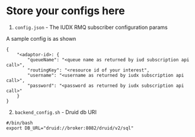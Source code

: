 # Store your configs here

1. `config.json` - The IUDX RMQ subscriber configuration params

A sample config is as shown 
``` 
{
    "<adaptor-id>: {
        "queueName": "<queue name as returned by iud subscription api call>",
        "routingKey": "<resource id of your interest",
        "username": "<username as returned by iudx subscription api call>",
        "password": "<password as returned by iudx subscription api call>"
    }
}
```


2. `backend_config.sh` - Druid db URI
``` 
#/bin/bash
export DB_URL="druid://broker:8082/druid/v2/sql"
```
